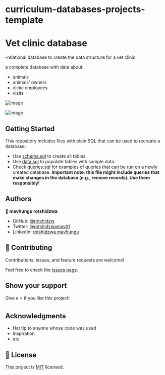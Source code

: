 # curriculum-databases-projects-template

# Vet clinic database
-relational database to create the data structure for a vet clinic

 a complete database with data about:

- animals
- animals' owners
- clinic employees
- visits


![image](https://user-images.githubusercontent.com/69056906/190396881-346de6bb-c5ac-4628-a12f-f4e2c96acac4.png)

![image](https://user-images.githubusercontent.com/69056906/190802897-d61dddd3-943a-4757-aa62-0d796f00e08b.png)


## Getting Started

This repository includes files with plain SQL that can be used to recreate a database:

- Use [schema.sql](./schema.sql) to create all tables.
- Use [data.sql](./data.sql) to populate tables with sample data.
- Check [queries.sql](./queries.sql) for examples of queries that can be run on a newly created database. **Important note: this file might include queries that make changes in the database (e.g., remove records). Use them responsibly!**


## Authors

👤 **mavhungu rotshidzwa**

- GitHub: [@rotshidzw](https://github.com/rotshidzw)
- Twitter: [@rotshidzwamavh1](https://twitter.com/rotshidzwamavh1)
- LinkedIn: [rotshidzwa mavhungu](https://www.linkedin.com/in/rochidzwa-chester-8062b6211/)

## 🤝 Contributing

Contributions, issues, and feature requests are welcome!

Feel free to check the [issues page](../../issues/).

## Show your support

Give a ⭐️ if you like this project!

## Acknowledgments

- Hat tip to anyone whose code was used
- Inspiration
- etc

## 📝 License

This project is [MIT](./MIT.md) licensed.
